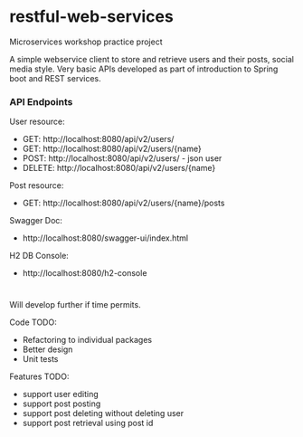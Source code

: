 # restful-web-services
Microservices workshop practice project

A simple webservice client to store and retrieve users and their posts, social media style.
Very basic APIs developed as part of introduction to Spring boot and REST services.
### API Endpoints
User resource:
* GET: http://localhost:8080/api/v2/users/
* GET: http://localhost:8080/api/v2/users/{name}
* POST: http://localhost:8080/api/v2/users/ - json user
* DELETE: http://localhost:8080/api/v2/users/{name}

Post resource:
* GET: http://localhost:8080/api/v2/users/{name}/posts

Swagger Doc:
* http://localhost:8080/swagger-ui/index.html

H2 DB Console:
* http://localhost:8080/h2-console
#
Will develop further if time permits.

Code TODO:
* Refactoring to individual packages
* Better design
* Unit tests

Features TODO:
* support user editing
* support post posting
* support post deleting without deleting user
* support post retrieval using post id